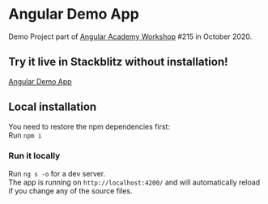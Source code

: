 # Angular Demo App

Demo Project part of <a href="https://angular.ac" target="_blank">Angular Academy Workshop</a> #215 in October 2020.

## Try it live in Stackblitz without installation!

<a href="https://stackblitz.com/github/ldex/Angular-Academy-215" target="_blank">Angular Demo App</a> 


## Local installation

You need to restore the npm dependencies first:  
Run `npm i`

### Run it locally

Run `ng s -o` for a dev server.  
The app is running on `http://localhost:4200/` and will automatically reload if you change any of the source files.